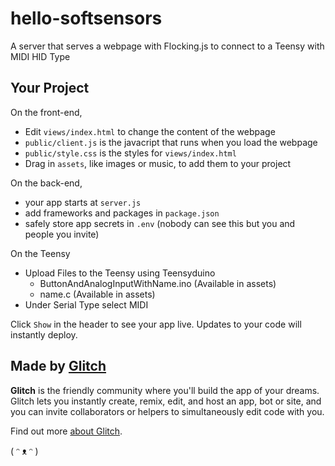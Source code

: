 # hello-softsensors

A server that serves a webpage with Flocking.js to connect to a Teensy with MIDI HID Type

## Your Project

On the front-end,

- Edit `views/index.html` to change the content of the webpage
- `public/client.js` is the javacript that runs when you load the webpage
- `public/style.css` is the styles for `views/index.html`
- Drag in `assets`, like images or music, to add them to your project

On the back-end,

- your app starts at `server.js`
- add frameworks and packages in `package.json`
- safely store app secrets in `.env` (nobody can see this but you and people you invite)

On the Teensy
- Upload Files to the Teensy using Teensyduino
  - ButtonAndAnalogInputWithName.ino (Available in assets)
  - name.c (Available in assets)
- Under Serial Type select MIDI


Click `Show` in the header to see your app live. Updates to your code will instantly deploy.


## Made by [Glitch](https://glitch.com/)

**Glitch** is the friendly community where you'll build the app of your dreams. Glitch lets you instantly create, remix, edit, and host an app, bot or site, and you can invite collaborators or helpers to simultaneously edit code with you.

Find out more [about Glitch](https://glitch.com/about).

( ᵔ ᴥ ᵔ )